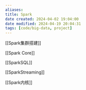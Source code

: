 ```yaml
---
aliases: 
title: Spark
date created: 2024-04-02 19:04:00
date modified: 2024-04-19 20:04:31
tags: [code/big-data, project]
---
```

[[Spark集群搭建]]

[[Spark Core]]

[[SparkSQL]]

[[SparkStreaming]]

[[Spark内核]]